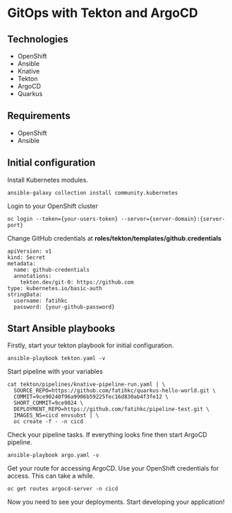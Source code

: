 # GitOps with Tekton and ArgoCD

## Technologies

* OpenShift
* Ansible
* Knative
* Tekton
* ArgoCD
* Quarkus

## Requirements

* OpenShift
* Ansible

## Initial configuration

Install Kubernetes modules.

    ansible-galaxy collection install community.kubernetes
    
Login to your OpenShift cluster

    oc login --token={your-users-token} --server={server-domain}:{server-port}
    
Change GitHub credentials at **roles/tekton/templates/github.credentials**

    apiVersion: v1
    kind: Secret
    metadata:
      name: github-credentials
      annotations:
        tekton.dev/git-0: https://github.com
    type: kubernetes.io/basic-auth
    stringData:
      username: fatihkc
      password: {your-github-password}

## Start Ansible playbooks

Firstly, start your tekton playbook for initial configuration.
    
    ansible-playbook tekton.yaml -v
    
Start pipeline with your variables

    cat tekton/pipelines/knative-pipeline-run.yaml | \
      SOURCE_REPO=https://github.com/fatihkc/quarkus-hello-world.git \
      COMMIT=9ce90240f96a9906b59225fec16d830ab4f3fe12 \
      SHORT_COMMIT=9ce9024 \
      DEPLOYMENT_REPO=https://github.com/fatihkc/pipeline-test.git \
      IMAGES_NS=cicd envsubst | \
      oc create -f - -n cicd

Check your pipeline tasks. If everything looks fine then start ArgoCD pipeline.

    ansible-playbook argo.yaml -v
    
Get your route for accessing ArgoCD. Use your OpenShift credentials for access. This can take a while.
    
    oc get routes argocd-server -n cicd
    
Now you need to see your deployments. Start developing your application!